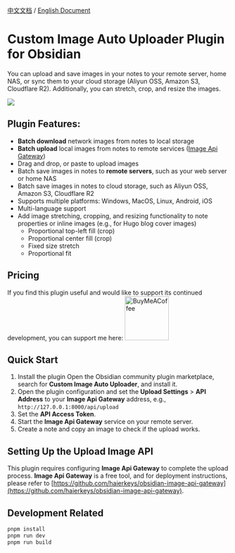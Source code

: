 

[中文文档](https://github.com/haierkeys/obsidian-custom-image-auto-uploader/blob/master/readme-zh.md) / [English Document](https://github.com/haierkeys/obsidian-custom-image-auto-uploader/blob/master/README.md)

# Custom Image Auto Uploader Plugin for Obsidian

You can upload and save images in your notes to your remote server, home NAS, or sync them to your cloud storage (Aliyun OSS, Amazon S3, Cloudflare R2). Additionally, you can stretch, crop, and resize the images.

![](https://github.com/user-attachments/assets/0878061b-d77c-48c5-aa61-cc5154612a7b)

## Plugin Features:
- **Batch download** network images from notes to local storage
- **Batch upload** local images from notes to remote services ([Image Api Gateway](https://github.com/haierkeys/obsidian-image-api-gateway))
- Drag and drop, or paste to upload images
- Batch save images in notes to **remote servers**, such as your web server or home NAS
- Batch save images in notes to cloud storage, such as Aliyun OSS, Amazon S3, Cloudflare R2
- Supports multiple platforms: Windows, MacOS, Linux, Android, iOS
- Multi-language support
- Add image stretching, cropping, and resizing functionality to note properties or inline images (e.g., for Hugo blog cover images)
  - Proportional top-left fill (crop)
  - Proportional center fill (crop)
  - Fixed size stretch
  - Proportional fit

## Pricing

If you find this plugin useful and would like to support its continued development, you can support me here:
[<img src="https://cdn.ko-fi.com/cdn/kofi3.png?v=3" alt="BuyMeACoffee" width="100">](https://ko-fi.com/haierkeys)

## Quick Start

1. Install the plugin
   Open the Obsidian community plugin marketplace, search for **Custom Image Auto Uploader**, and install it.
2. Open the plugin configuration and set the **Upload Settings** > **API Address** to your **Image Api Gateway** address,
   e.g., `http://127.0.0.1:8000/api/upload`
3. Set the **API Access Token**.
4. Start the **Image Api Gateway** service on your remote server.
5. Create a note and copy an image to check if the upload works.

## Setting Up the Upload Image API

This plugin requires configuring **Image Api Gateway** to complete the upload process.
**Image Api Gateway** is a free tool, and for deployment instructions, please refer to [https://github.com/haierkeys/obsidian-image-api-gateway](https://github.com/haierkeys/obsidian-image-api-gateway).

## Development Related

```bash
pnpm install
pnpm run dev
pnpm run build
```

